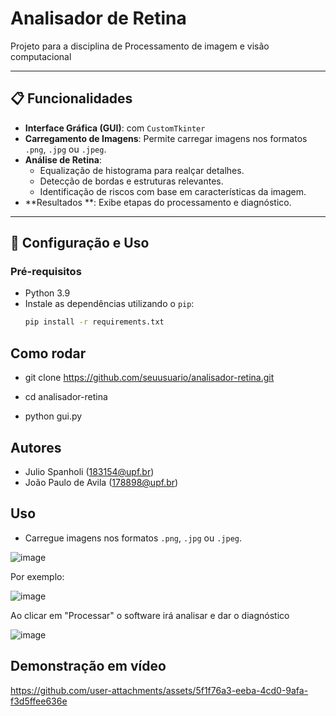 
# Analisador de Retina

Projeto para a disciplina de Processamento de imagem e visão computacional

---

## 📋 Funcionalidades

- **Interface Gráfica (GUI)**: com `CustomTkinter`
- **Carregamento de Imagens**: Permite carregar imagens nos formatos `.png`, `.jpg` ou `.jpeg`.
- **Análise de Retina**:
  - Equalização de histograma para realçar detalhes.
  - Detecção de bordas e estruturas relevantes.
  - Identificação de riscos com base em características da imagem.
- **Resultados **: Exibe etapas do processamento e diagnóstico.

---
## 🔧 Configuração e Uso

### Pré-requisitos
- Python 3.9
- Instale as dependências utilizando o `pip`:
  ```bash
  pip install -r requirements.txt

## Como rodar
- git clone https://github.com/seuusuario/analisador-retina.git
- cd analisador-retina

- python gui.py

## Autores
- Julio Spanholi (183154@upf.br)
- João Paulo de Avila (178898@upf.br)

## Uso 
- Carregue imagens nos formatos `.png`, `.jpg` ou `.jpeg`.

![image](https://github.com/user-attachments/assets/a60b08fe-037c-4d84-af68-a8774108d204)

Por exemplo: 

![image](https://github.com/user-attachments/assets/e7d66d18-6356-4282-9a8a-65d719d37fd0)

Ao clicar em "Processar" o software irá analisar e dar o diagnóstico

![image](https://github.com/user-attachments/assets/7c94f336-de23-4213-86e8-9c78c5cb027e)

## Demonstração em vídeo
https://github.com/user-attachments/assets/5f1f76a3-eeba-4cd0-9afa-f3d5ffee636e
